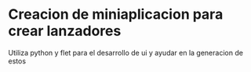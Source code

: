 <h1> Creacion de miniaplicacion para crear lanzadores </h1>

<p> Utiliza python y flet para el desarrollo de ui y ayudar en la generacion de estos</p>
